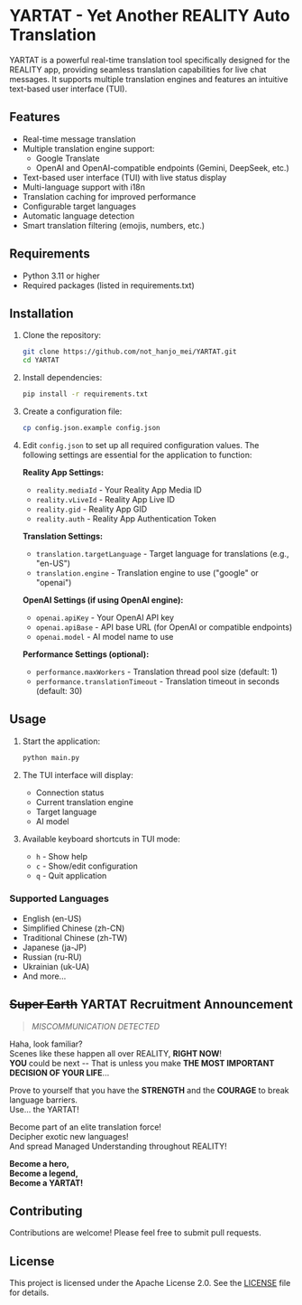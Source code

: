 # YARTAT - Yet Another REALITY Auto Translation

YARTAT is a powerful real-time translation tool specifically designed for the REALITY app, providing seamless translation capabilities for live chat messages. It supports multiple translation engines and features an intuitive text-based user interface (TUI).

## Features

- Real-time message translation
- Multiple translation engine support:
  - Google Translate
  - OpenAI and OpenAI-compatible endpoints (Gemini, DeepSeek, etc.)
- Text-based user interface (TUI) with live status display
- Multi-language support with i18n
- Translation caching for improved performance
- Configurable target languages
- Automatic language detection
- Smart translation filtering (emojis, numbers, etc.)

## Requirements

- Python 3.11 or higher
- Required packages (listed in requirements.txt)

## Installation

1. Clone the repository:
   ```bash
   git clone https://github.com/not_hanjo_mei/YARTAT.git
   cd YARTAT
   ```

2. Install dependencies:
   ```bash
   pip install -r requirements.txt
   ```

3. Create a configuration file:
   ```bash
   cp config.json.example config.json
   ```

4. Edit `config.json` to set up all required configuration values. The following settings are essential for the application to function:

   **Reality App Settings:**
   - `reality.mediaId` - Your Reality App Media ID
   - `reality.vLiveId` - Reality App Live ID
   - `reality.gid` - Reality App GID
   - `reality.auth` - Reality App Authentication Token

   **Translation Settings:**
   - `translation.targetLanguage` - Target language for translations (e.g., "en-US")
   - `translation.engine` - Translation engine to use ("google" or "openai")

   **OpenAI Settings (if using OpenAI engine):**
   - `openai.apiKey` - Your OpenAI API key
   - `openai.apiBase` - API base URL (for OpenAI or compatible endpoints)
   - `openai.model` - AI model name to use

   **Performance Settings (optional):**
   - `performance.maxWorkers` - Translation thread pool size (default: 1)
   - `performance.translationTimeout` - Translation timeout in seconds (default: 30)

## Usage

1. Start the application:
   ```bash
   python main.py
   ```

2. The TUI interface will display:
   - Connection status
   - Current translation engine
   - Target language
   - AI model
   
3. Available keyboard shortcuts in TUI mode:
   - `h` - Show help
   - `c` - Show/edit configuration
   - `q` - Quit application

### Supported Languages

- English (en-US)
- Simplified Chinese (zh-CN)
- Traditional Chinese (zh-TW)
- Japanese (ja-JP)
- Russian (ru-RU)
- Ukrainian (uk-UA)
- And more...

## ~~Super Earth~~ YARTAT Recruitment Announcement

> *MISCOMMUNICATION DETECTED*

Haha, look familiar?  
Scenes like these happen all over REALITY, **RIGHT NOW**!  
**YOU** could be next --
That is unless you make **THE MOST IMPORTANT DECISION OF YOUR LIFE**...  

Prove to yourself that you have the **STRENGTH** and the **COURAGE** to break language barriers.  
Use... the YARTAT!  

Become part of an elite translation force!  
Decipher exotic new languages!  
And spread Managed Understanding throughout REALITY!  

**Become a hero,  
Become a legend,  
Become a YARTAT!**

## Contributing

Contributions are welcome! Please feel free to submit pull requests.

## License

This project is licensed under the Apache License 2.0. See the [LICENSE](LICENSE) file for details.